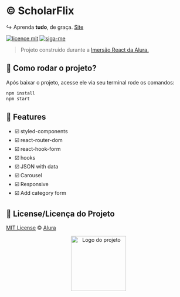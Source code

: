 # :copyright: ScholarFlix
:arrow_right_hook: Aprenda **tudo**, de graça. [Site](https://scholarflix.vercel.app/)

[![licence mit](https://img.shields.io/badge/licence-MIT-blue.svg)](https://github.com/gabrielgomeso/scholarflix/blob/master/LICENSE) [![siga-me](https://img.shields.io/github/followers/gabrielgomeso?label=Siga-me&style=social)]()

> Projeto construido durante a [Imersão React da Alura.](https://www.alura.com.br/imersao-react/)

## :gem:  Como rodar o projeto?

Após baixar o projeto, acesse ele via seu terminal rode os comandos:

```sh
npm install
npm start
```

## :pencil: Features

- :ballot_box_with_check: styled-components
- :ballot_box_with_check: react-router-dom
- :ballot_box_with_check: react-hook-form
- :ballot_box_with_check: hooks
- :ballot_box_with_check: JSON with data
- :ballot_box_with_check: Carousel
- :ballot_box_with_check: Responsive
- :ballot_box_with_check: Add category form

## :muscle: License/Licença do Projeto
[MIT License](./LICENSE) © [Alura](http://alura.com.br/)

<p align="center">
  <img alt="Logo do projeto" width="150px" src="https://www.alura.com.br/assets/img/imersoes/react/imersao-react-logo.1594044142.svg" />
</p>
